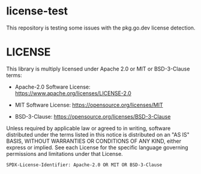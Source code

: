 # license-test

This repository is testing some issues with the pkg.go.dev license detection.



# LICENSE
This library is multiply licensed under Apache 2.0 or MIT or BSD-3-Clause terms:

- Apache-2.0 Software License: https://www.apache.org/licenses/LICENSE-2.0

- MIT Software License: https://opensource.org/licenses/MIT

- BSD-3-Clause: https://opensource.org/licenses/BSD-3-Clause

Unless required by applicable law or agreed to in writing, software
distributed under the terms listed in this notice is distributed on
an "AS IS" BASIS, WITHOUT WARRANTIES OR CONDITIONS OF ANY KIND,
either express or implied. See each License for the specific language
governing permissions and limitations under that License.

<!--- SPDX-License-Identifier: Apache-2.0 OR MIT OR BSD-3-Clause -->
`SPDX-License-Identifier: Apache-2.0 OR MIT OR BSD-3-Clause`

